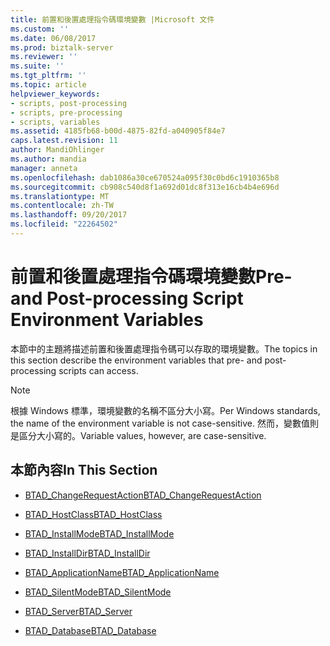 ```yaml
---
title: 前置和後置處理指令碼環境變數 |Microsoft 文件
ms.custom: ''
ms.date: 06/08/2017
ms.prod: biztalk-server
ms.reviewer: ''
ms.suite: ''
ms.tgt_pltfrm: ''
ms.topic: article
helpviewer_keywords:
- scripts, post-processing
- scripts, pre-processing
- scripts, variables
ms.assetid: 4185fb68-b00d-4875-82fd-a040905f84e7
caps.latest.revision: 11
author: MandiOhlinger
ms.author: mandia
manager: anneta
ms.openlocfilehash: dab1086a30ce670524a095f30c0bd6c1910365b8
ms.sourcegitcommit: cb908c540d8f1a692d01dc8f313e16cb4b4e696d
ms.translationtype: MT
ms.contentlocale: zh-TW
ms.lasthandoff: 09/20/2017
ms.locfileid: "22264502"
---
```

# <a name="pre--and-post-processing-script-environment-variables"></a><span data-ttu-id="6a7f8-102">前置和後置處理指令碼環境變數</span><span class="sxs-lookup"><span data-stu-id="6a7f8-102">Pre- and Post-processing Script Environment Variables</span></span>
<span data-ttu-id="6a7f8-103">本節中的主題將描述前置和後置處理指令碼可以存取的環境變數。</span><span class="sxs-lookup"><span data-stu-id="6a7f8-103">The topics in this section describe the environment variables that pre- and post-processing scripts can access.</span></span>  
  
> [!NOTE]
>  <span data-ttu-id="6a7f8-104">根據 Windows 標準，環境變數的名稱不區分大小寫。</span><span class="sxs-lookup"><span data-stu-id="6a7f8-104">Per Windows standards, the name of the environment variable is not case-sensitive.</span></span> <span data-ttu-id="6a7f8-105">然而，變數值則是區分大小寫的。</span><span class="sxs-lookup"><span data-stu-id="6a7f8-105">Variable values, however, are case-sensitive.</span></span>  
  
## <a name="in-this-section"></a><span data-ttu-id="6a7f8-106">本節內容</span><span class="sxs-lookup"><span data-stu-id="6a7f8-106">In This Section</span></span>  
  
-   [<span data-ttu-id="6a7f8-107">BTAD_ChangeRequestAction</span><span class="sxs-lookup"><span data-stu-id="6a7f8-107">BTAD_ChangeRequestAction</span></span>](../core/btad-changerequestaction.md)  
  
-   [<span data-ttu-id="6a7f8-108">BTAD_HostClass</span><span class="sxs-lookup"><span data-stu-id="6a7f8-108">BTAD_HostClass</span></span>](../core/btad-hostclass.md)  
  
-   [<span data-ttu-id="6a7f8-109">BTAD_InstallMode</span><span class="sxs-lookup"><span data-stu-id="6a7f8-109">BTAD_InstallMode</span></span>](../core/btad-installmode.md)  
  
-   [<span data-ttu-id="6a7f8-110">BTAD_InstallDir</span><span class="sxs-lookup"><span data-stu-id="6a7f8-110">BTAD_InstallDir</span></span>](../core/btad-installdir.md)  
  
-   [<span data-ttu-id="6a7f8-111">BTAD_ApplicationName</span><span class="sxs-lookup"><span data-stu-id="6a7f8-111">BTAD_ApplicationName</span></span>](../core/btad-applicationname.md)  
  
-   [<span data-ttu-id="6a7f8-112">BTAD_SilentMode</span><span class="sxs-lookup"><span data-stu-id="6a7f8-112">BTAD_SilentMode</span></span>](../core/btad-silentmode.md)  
  
-   [<span data-ttu-id="6a7f8-113">BTAD_Server</span><span class="sxs-lookup"><span data-stu-id="6a7f8-113">BTAD_Server</span></span>](../core/btad-server.md)  
  
-   [<span data-ttu-id="6a7f8-114">BTAD_Database</span><span class="sxs-lookup"><span data-stu-id="6a7f8-114">BTAD_Database</span></span>](../core/btad-database.md)